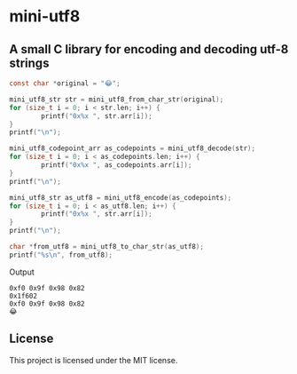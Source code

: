# mini-utf8

## A small C library for encoding and decoding utf-8 strings

```c
const char *original = "😂";

mini_utf8_str str = mini_utf8_from_char_str(original);
for (size_t i = 0; i < str.len; i++) {
        printf("0x%x ", str.arr[i]);
}
printf("\n");

mini_utf8_codepoint_arr as_codepoints = mini_utf8_decode(str);
for (size_t i = 0; i < as_codepoints.len; i++) {
        printf("0x%x ", as_codepoints.arr[i]);
}
printf("\n");

mini_utf8_str as_utf8 = mini_utf8_encode(as_codepoints);
for (size_t i = 0; i < as_utf8.len; i++) {
        printf("0x%x ", str.arr[i]);
}
printf("\n");

char *from_utf8 = mini_utf8_to_char_str(as_utf8);
printf("%s\n", from_utf8);
```

Output

```none
0xf0 0x9f 0x98 0x82
0x1f602
0xf0 0x9f 0x98 0x82 
😂
```

## License

This project is licensed under the MIT license.
